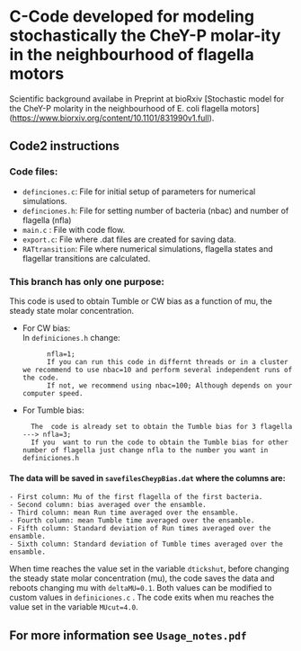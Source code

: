 # C-Code developed for modeling stochastically the CheY-P molar-ity in the neighbourhood of flagella motors
Scientific background availabe in Preprint at bioRxiv [Stochastic model for the CheY-P molarity in the neighbourhood of E. coli flagella motors] (https://www.biorxiv.org/content/10.1101/831990v1.full).

## Code2 instructions

### Code files:

- `definciones.c`: File for initial setup of parameters for numerical simulations.
- `definciones.h`: File for setting number of bacteria (nbac) and number of flagella (nfla)
- `main.c` : File with code flow.
- `export.c`: File where .dat files are created for saving data.
- `RATtransition`: File where numerical simulations, flagella states and flagellar transitions are calculated.

### This branch has only one purpose:

This code is used to obtain Tumble or CW bias as a function of mu, the steady state molar concentration.

- For CW bias: \
In `definiciones.h` change:
			
			nfla=1;
			If you can run this code in differnt threads or in a cluster we recommend to use nbac=10 and perform several independent runs of the code.
			If not, we recommend using nbac=100; Although depends on your computer speed.


- For Tumble bias: 

		The  code is already set to obtain the Tumble bias for 3 flagella ---> nfla=3;
		If you  want to run the code to obtain the Tumble bias for other number of flagella just change nfla to the number you want in definiciones.h	


#### The data will be saved in `savefilesCheypBias.dat` where the columns are: 
	- First column: Mu of the first flagella of the first bacteria. 
	- Second column: bias averaged over the ensamble. 
	- Third column: mean Run time averaged over the ensamble. 
	- Fourth column: mean Tumble time averaged over the ensamble. 
	- Fifth column: Standard deviation of Run times averaged over the ensamble. 
	- Sixth column: Standard deviation of Tumble times averaged over the ensamble. 

When time reaches the value set in the variable `dtickshut`, before changing the steady state molar concentration (mu), the code saves the data and reboots changing mu with `deltaMU=0.1`. Both values can be modified to custom values in `definiciones.c` .
The code exits when mu reaches the value set in the variable `MUcut=4.0`. 
    

## For more information see `Usage_notes.pdf` 
